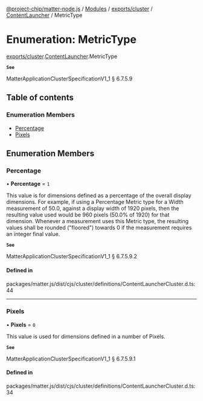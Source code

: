 [@project-chip/matter-node.js](../README.md) / [Modules](../modules.md) / [exports/cluster](../modules/exports_cluster.md) / [ContentLauncher](../modules/exports_cluster.ContentLauncher.md) / MetricType

# Enumeration: MetricType

[exports/cluster](../modules/exports_cluster.md).[ContentLauncher](../modules/exports_cluster.ContentLauncher.md).MetricType

**`See`**

MatterApplicationClusterSpecificationV1_1 § 6.7.5.9

## Table of contents

### Enumeration Members

- [Percentage](exports_cluster.ContentLauncher.MetricType.md#percentage)
- [Pixels](exports_cluster.ContentLauncher.MetricType.md#pixels)

## Enumeration Members

### Percentage

• **Percentage** = ``1``

This value is for dimensions defined as a percentage of the overall display dimensions. For example, if
using a Percentage Metric type for a Width measurement of 50.0, against a display width of 1920 pixels, then
the resulting value used would be 960 pixels (50.0% of 1920) for that dimension. Whenever a measurement uses
this Metric type, the resulting values shall be rounded ("floored") towards 0 if the measurement requires an
integer final value.

**`See`**

MatterApplicationClusterSpecificationV1_1 § 6.7.5.9.2

#### Defined in

packages/matter.js/dist/cjs/cluster/definitions/ContentLauncherCluster.d.ts:44

___

### Pixels

• **Pixels** = ``0``

This value is used for dimensions defined in a number of Pixels.

**`See`**

MatterApplicationClusterSpecificationV1_1 § 6.7.5.9.1

#### Defined in

packages/matter.js/dist/cjs/cluster/definitions/ContentLauncherCluster.d.ts:34
